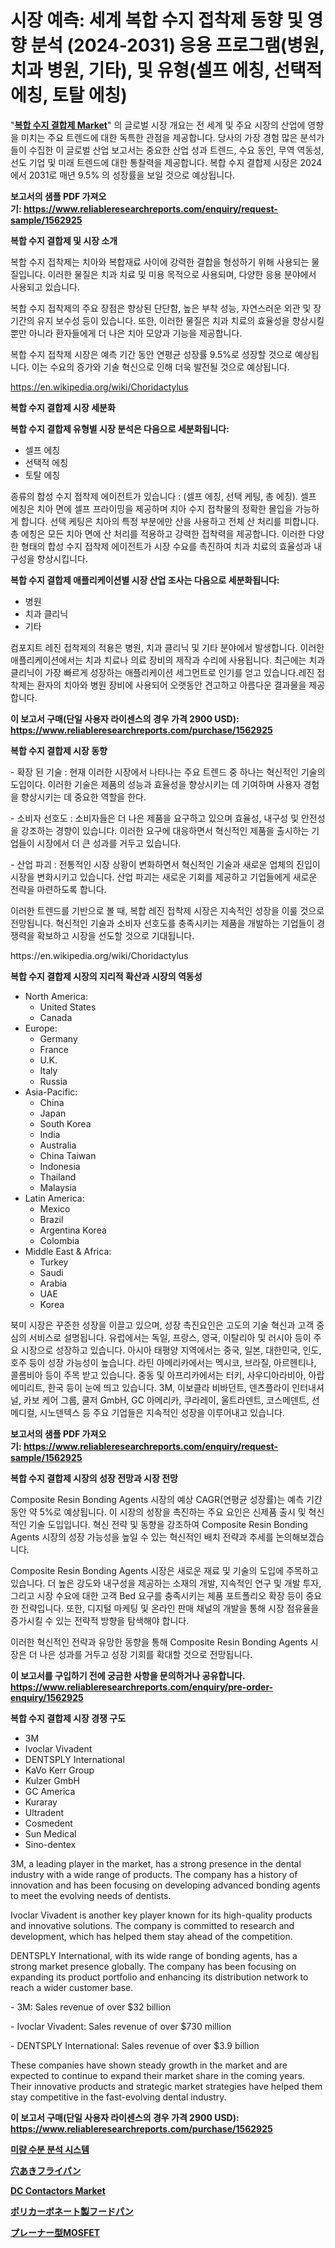 <p><h1>시장 예측: 세계 복합 수지 접착제 동향 및 영향 분석 (2024-2031) 응용 프로그램(병원, 치과 병원, 기타), 및 유형(셀프 에칭, 선택적 에칭, 토탈 에칭)</h1></p><p>"<strong><a href="https://www.reliableresearchreports.com/composite-resin-bonding-agents-r1562925">복합 수지 결합제 Market</a></strong>" 의 글로벌 시장 개요는 전 세계 및 주요 시장의 산업에 영향을 미치는 주요 트렌드에 대한 독특한 관점을 제공합니다. 당사의 가장 경험 많은 분석가들이 수집한 이 글로벌 산업 보고서는 중요한 산업 성과 트렌드, 수요 동인, 무역 역동성, 선도 기업 및 미래 트렌드에 대한 통찰력을 제공합니다. 복합 수지 결합제 시장은 2024에서 2031로 매년 9.5% 의 성장률을 보일 것으로 예상됩니다.</p>
<p><strong>보고서의 샘플 PDF 가져오기:&nbsp;<a href="https://www.reliableresearchreports.com/enquiry/request-sample/1562925">https://www.reliableresearchreports.com/enquiry/request-sample/1562925</a></strong></p>
<p><strong>복합 수지 결합제 및 시장 소개</strong></p>
<p><p>복합 수지 접착제는 치아와 복합재료 사이에 강력한 결합을 형성하기 위해 사용되는 물질입니다. 이러한 물질은 치과 치료 및 미용 목적으로 사용되며, 다양한 응용 분야에서 사용되고 있습니다. </p><p>복합 수지 접착제의 주요 장점은 향상된 단단함, 높은 부착 성능, 자연스러운 외관 및 장기간의 유지 보수성 등이 있습니다. 또한, 이러한 물질은 치과 치료의 효율성을 향상시킬 뿐만 아니라 환자들에게 더 나은 치아 모양과 기능을 제공합니다.</p><p>복합 수지 접착제 시장은 예측 기간 동안 연평균 성장률 9.5%로 성장할 것으로 예상됩니다. 이는 수요의 증가와 기술 혁신으로 인해 더욱 발전될 것으로 예상됩니다.</p></p>
<p><a href="https://en.wikipedia.org/wiki/Choridactylus">https://en.wikipedia.org/wiki/Choridactylus</a></p>
<p><strong>복합 수지 결합제 시장 세분화</strong></p>
<p><strong>복합 수지 결합제 유형별 시장 분석은 다음으로 세분화됩니다:</strong></p>
<p><ul><li>셀프 에칭</li><li>선택적 에칭</li><li>토탈 에칭</li></ul></p>
<p><p>종류의 합성 수지 접착제 에이전트가 있습니다 : (셀프 에칭, 선택 케팅, 총 에칭). 셀프 에칭은 치아 면에 셀프 프라이밍을 제공하며 치아 수지 접착물의 정확한 몰입을 가능하게 합니다. 선택 케팅은 치아의 특정 부분에만 산을 사용하고 전체 산 처리를 피합니다. 총 에칭은 모든 치아 면에 산 처리를 적용하고 강력한 접착력을 제공합니다. 이러한 다양한 형태의 합성 수지 접착제 에이전트가 시장 수요를 촉진하여 치과 치료의 효율성과 내구성을 향상시킵니다.</p></p>
<p><strong>복합 수지 결합제 애플리케이션별 시장 산업 조사는 다음으로 세분화됩니다:</strong></p>
<p><ul><li>병원</li><li>치과 클리닉</li><li>기타</li></ul></p>
<p><p>컴포지트 레진 접착제의 적용은 병원, 치과 클리닉 및 기타 분야에서 발생합니다. 이러한 애플리케이션에서는 치과 치료나 의료 장비의 제작과 수리에 사용됩니다. 최근에는 치과 클리닉이 가장 빠르게 성장하는 애플리케이션 세그먼트로 인기를 얻고 있습니다.레진 접착제는 환자의 치아와 병원 장비에 사용되어 오랫동안 견고하고 아름다운 결과물을 제공합니다.</p></p>
<p><strong>이 보고서 구매(단일 사용자 라이센스의 경우 가격 2900 USD): <a href="https://www.reliableresearchreports.com/purchase/1562925">https://www.reliableresearchreports.com/purchase/1562925</a></strong></p>
<p><strong>복합 수지 결합제 시장 동향</strong></p>
<p><p>- 확장 된 기술 : 현재 이러한 시장에서 나타나는 주요 트렌드 중 하나는 혁신적인 기술의 도입이다. 이러한 기술은 제품의 성능과 효율성을 향상시키는 데 기여하며 사용자 경험을 향상시키는 데 중요한 역할을 한다.</p><p>- 소비자 선호도 : 소비자들은 더 나은 제품을 요구하고 있으며 효율성, 내구성 및 안전성을 강조하는 경향이 있습니다. 이러한 요구에 대응하면서 혁신적인 제품을 출시하는 기업들이 시장에서 더 큰 성과를 거두고 있습니다.</p><p>- 산업 파괴 : 전통적인 시장 상황이 변화하면서 혁신적인 기술과 새로운 업체의 진입이 시장을 변화시키고 있습니다. 산업 파괴는 새로운 기회를 제공하고 기업들에게 새로운 전략을 마련하도록 합니다.</p><p>이러한 트렌드를 기반으로 볼 때, 복합 레진 접착제 시장은 지속적인 성장을 이룰 것으로 전망됩니다. 혁신적인 기술과 소비자 선호도를 충족시키는 제품을 개발하는 기업들이 경쟁력을 확보하고 시장을 선도할 것으로 기대됩니다.</p></p>
<p>https://en.wikipedia.org/wiki/Choridactylus</p>
<p><strong>복합 수지 결합제 시장의 지리적 확산과 시장의 역동성</strong></p>
<p><ul>
    <li>
        North America:
        <ul>
            <li>United States</li>
            <li>Canada</li>
        </ul>
    </li>
    <li>
        Europe:
        <ul>
            <li>Germany</li>
            <li>France</li>
            <li>U.K.</li>
            <li>Italy</li>
            <li>Russia</li>
        </ul>
    </li>
    <li>
        Asia-Pacific:
        <ul>
            <li>China</li>
            <li>Japan</li>
            <li>South Korea</li>
            <li>India</li>
            <li>Australia</li>
            <li>China Taiwan</li>
            <li>Indonesia</li>
            <li>Thailand</li>
            <li>Malaysia</li>
        </ul>
    </li>
    <li>
        Latin America:
        <ul>
            <li>Mexico</li>
            <li>Brazil</li>
            <li>Argentina Korea</li>
            <li>Colombia</li>
        </ul>
    </li>
    <li>
        Middle East & Africa:
        <ul>
            <li>Turkey</li>
            <li>Saudi</li>
            <li>Arabia</li>
            <li>UAE</li>
            <li>Korea</li>
        </ul>
    </li>
    </ul></p>
<p><p>북미 시장은 꾸준한 성장을 이끌고 있으며, 성장 촉진요인은 고도의 기술 혁신과 고객 중심의 서비스로 설명됩니다. 유럽에서는 독일, 프랑스, 영국, 이탈리아 및 러시아 등이 주요 시장으로 성장하고 있습니다. 아시아 태평양 지역에서는 중국, 일본, 대한민국, 인도, 호주 등이 성장 가능성이 높습니다. 라틴 아메리카에서는 멕시코, 브라질, 아르헨티나, 콜롬비아 등이 주목 받고 있습니다. 중동 및 아프리카에서는 터키, 사우디아라비아, 아랍에미리트, 한국 등이 눈에 띄고 있습니다. 3M, 이보클라 비바던트, 덴츠플라이 인터내셔널, 카보 케어 그룹, 쿨저 GmbH, GC 아메리카, 쿠라레이, 울트라덴트, 코스메덴트, 선 메디컬, 시노덴텍스 등 주요 기업들은 지속적인 성장을 이루어내고 있습니다.</p></p>
<p><strong>보고서의 샘플 PDF 가져오기:&nbsp;<a href="https://www.reliableresearchreports.com/enquiry/request-sample/1562925">https://www.reliableresearchreports.com/enquiry/request-sample/1562925</a></strong></p>
<p><strong>복합 수지 결합제 시장의 성장 전망과 시장 전망</strong></p>
<p><p>Composite Resin Bonding Agents 시장의 예상 CAGR(연평균 성장률)는 예측 기간 동안 약 5%로 예상됩니다. 이 시장의 성장을 촉진하는 주요 요인은 신제품 출시 및 혁신적인 기술 도입입니다. 혁신 전략 및 동향을 강조하여 Composite Resin Bonding Agents 시장의 성장 가능성을 높일 수 있는 혁신적인 배치 전략과 추세를 논의해보겠습니다.</p><p>Composite Resin Bonding Agents 시장은 새로운 재료 및 기술의 도입에 주목하고 있습니다. 더 높은 강도와 내구성을 제공하는 소재의 개발, 지속적인 연구 및 개발 투자, 그리고 시장 수요에 대한 고객 Bed 요구를 충족시키는 제품 포트폴리오 확장 등이 중요한 전략입니다. 또한, 디지털 마케팅 및 온라인 판매 채널의 개발을 통해 시장 점유율을 증가시킬 수 있는 전략적 방향을 탐색해야 합니다.</p><p>이러한 혁신적인 전략과 유망한 동향을 통해 Composite Resin Bonding Agents 시장은 더 나은 성과를 거두고 성장 기회를 확대할 것으로 전망됩니다.</p></p>
<p><strong>이 보고서를 구입하기 전에 궁금한 사항을 문의하거나 공유합니다. <a href="https://www.reliableresearchreports.com/enquiry/pre-order-enquiry/1562925">https://www.reliableresearchreports.com/enquiry/pre-order-enquiry/1562925</a></strong></p>
<p><strong>복합 수지 결합제 시장 경쟁 구도</strong></p>
<p><ul><li>3M</li><li>Ivoclar Vivadent</li><li>DENTSPLY International</li><li>KaVo Kerr Group</li><li>Kulzer GmbH</li><li>GC America</li><li>Kuraray</li><li>Ultradent</li><li>Cosmedent</li><li>Sun Medical</li><li>Sino-dentex</li></ul></p>
<p><p>3M, a leading player in the market, has a strong presence in the dental industry with a wide range of products. The company has a history of innovation and has been focusing on developing advanced bonding agents to meet the evolving needs of dentists.</p><p>Ivoclar Vivadent is another key player known for its high-quality products and innovative solutions. The company is committed to research and development, which has helped them stay ahead of the competition.</p><p>DENTSPLY International, with its wide range of bonding agents, has a strong market presence globally. The company has been focusing on expanding its product portfolio and enhancing its distribution network to reach a wider customer base.</p><p>- 3M: Sales revenue of over $32 billion</p><p>- Ivoclar Vivadent: Sales revenue of over $730 million</p><p>- DENTSPLY International: Sales revenue of over $3.9 billion</p><p>These companies have shown steady growth in the market and are expected to continue to expand their market share in the coming years. Their innovative products and strategic market strategies have helped them stay competitive in the fast-evolving dental industry.</p></p>
<p><strong>이 보고서 구매(단일 사용자 라이센스의 경우 가격 2900 USD): <a href="https://www.reliableresearchreports.com/purchase/1562925">https://www.reliableresearchreports.com/purchase/1562925</a></strong></p>
<p><strong><p><a href="https://github.com/KellyLyncyh543964/Market-Research-Report-List-3/blob/main/612141788268.md">미량 수분 분석 시스템</a></p><p><a href="https://github.com/roulaayoub-saad/Market-Research-Report-List-3/blob/main/704871170860.md">穴あきフライパン</a></p><p><a href="https://www.linkedin.com/pulse/dc-con-follow-research-rchze?trackingId=OQVHJefmSk%2BxLTB7HFKa3g%3D%3D">DC Contactors Market</a></p><p><a href="https://github.com/zjkmgcs938405/Market-Research-Report-List-4/blob/main/694215770859.md">ポリカーボネート製フードパン</a></p><p><a href="https://medium.com/@mares423/%E8%A3%BD%E5%93%81%E3%82%BF%E3%82%A4%E3%83%97-%E3%82%A2%E3%83%97%E3%83%AA%E3%82%B1%E3%83%BC%E3%82%B7%E3%83%A7%E3%83%B3-%E5%9C%B0%E5%9F%9F-%E4%BC%81%E6%A5%AD%E5%88%A5%E3%81%AE%E3%82%B0%E3%83%AD%E3%83%BC%E3%83%90%E3%83%AB%E3%83%97%E3%83%AC%E3%83%BC%E3%83%8Amosfet%E5%B8%82%E5%A0%B4-%E6%A5%AD%E7%95%8C%E3%82%BB%E3%82%B0%E3%83%A1%E3%83%B3%E3%83%88%E3%81%AE%E8%A6%8B%E9%80%9A%E3%81%97-%E5%B8%82%E5%A0%B4%E8%A9%95%E4%BE%A1-%E7%AB%B6%E4%BA%89%E7%8A%B6%E6%B3%81-%E3%83%88%E3%83%AC%E3%83%B3%E3%83%89-%E4%BA%88%E6%B8%AC-2024%E5%B9%B4-2031%E5%B9%B4-53de3ce19b62">プレーナー型MOSFET</a></p></strong></p>
<p></p>
